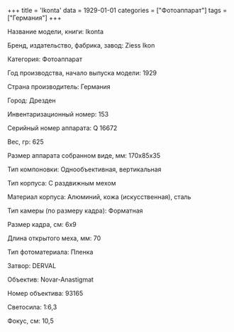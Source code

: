 +++
title = 'Ikonta'
data = 1929-01-01
categories = ["Фотоаппарат"]
tags = ["Германия"]
+++

Название модели, книги: Ikonta

Бренд, издательство, фабрика, завод: Ziess Ikon

Категория: Фотоаппарат

Год производства, начало выпуска модели: 1929

Страна производитель: Германия

Город: Дрезден

Инвентаризационный номер: 153

Серийный номер аппарата: Q 16672

Вес, гр: 625

Размер аппарата  собранном виде, мм: 170х85х35

Тип компоновки: Однообъективная, вертикальная

Тип корпуса: С раздвижным мехом

Материал корпуса: Алюминий, кожа (искусственная), сталь

Тип камеры (по размеру кадра): Форматная

Размер кадра, см: 6х9

Длина открытого меха, мм: 70

Тип фотоматериала: Пленка

Затвор: DERVAL

Объектив: Novar-Anastigmat

Номер объектива: 93165

Светосила: 1:6,3

Фокус, см: 10,5

